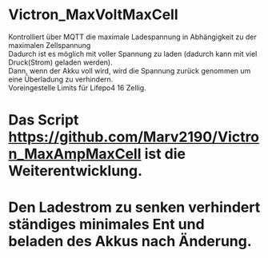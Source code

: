 # Victron_MaxVoltMaxCell
Kontrolliert über MQTT die maximale Ladespannung in Abhängigkeit zu der maximalen Zellspannung<br>
Dadurch ist es möglich mit voller Spannung zu laden (dadurch kann mit viel Druck(Strom) geladen werden).<br>
Dann, wenn der Akku voll wird, wird die Spannung zurück genommen um eine Überladung zu verhindern.<br>
Voreingestelle Limits für Lifepo4 16 Zellig. <br>

# Das Script https://github.com/Marv2190/Victron_MaxAmpMaxCell ist die Weiterentwicklung. <br>
# Den Ladestrom zu senken verhindert ständiges minimales Ent und beladen des Akkus nach Änderung.
